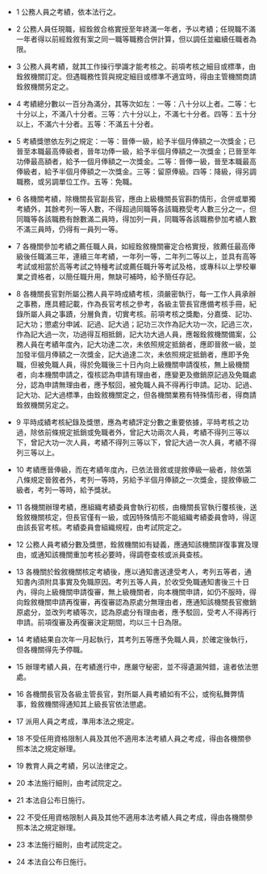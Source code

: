 * 1 公務人員之考績，依本法行之。

* 2 公務人員任現職，經銓敘合格實授至年終滿一年者，予以考績；任現職不滿一年者得以前經銓敘有案之同一職等職務合併計算，但以調任並繼續任職者為限。

* 3 公務人員考績，就其工作操行學識才能考核之。前項考核之細目或標準，由銓敘機關訂定。但遇職務性質與規定細目或標準不適宜時，得由主管機關商請銓敘機關另定之。

* 4 考績總分數以一百分為滿分，其等次如左：一等：八十分以上者。二等：七十分以上，不滿八十分者。三等：六十分以上，不滿七十分者。四等：五十分以上，不滿六十分者。五等：不滿五十分者。

* 5 考績獎懲依左列之規定：一等：晉俸一級，給予半個月俸額之一次獎金；已晉至本職最高俸級者，晉年功俸一級，給予半個月俸額之一次獎金；已晉至年功俸最高額者，給予一個月俸額之一次獎金。二等：晉俸一級，晉至本職最高俸級者，給予半個月俸額之一次獎金。三等：留原俸級。四等：降級，得另調職務，或另調單位工作。五等：免職。

* 6 各機關考績，除機關長官副長官，應由上級機關長官斟酌情形，合併或單獨考績外，其餘考列一等人數，不得超過同職等各該職務受考人數三分之一，但同職等各該職務有餘數滿二員時，得加列一員，同職等各該職務參加考績人數不滿三員時，仍得有一員列一等。

* 7 各機關參加考績之薦任職人員，如經銓敘機關審定合格實授，敘薦任最高俸級後任職滿三年，連續三年考績，一年列一等，二年列二等以上，並具有高等考試或相當於高等考試之特種考試或薦任職升等考試及格，或專科以上學校畢業之資格者，以簡任職升用，無缺可補時，給予簡任存記。

* 8 各機關長官對所屬公務人員平時成績考核，須嚴密執行，每一工作人員承辦之事務，應具體記載，作為長官考核之參考，各級主管長官應備考核手冊，紀錄所屬人員之事蹟，分層負責，切實考核。前項考核之獎勵，分嘉獎、記功、記大功；懲處分申誡、記過、記大過；記功三次作為記大功一次，記過三次，作為記大過一次，功過得互相抵銷，記大功大過人員，應報銓敘機關備案，公務人員在考績年度內，記大功達二次，未依照規定抵銷者，應即晉敘一級，並加發半個月俸額之一次獎金，記大過達二次，未依照規定抵銷者，應即予免職，但被免職人員，得於免職後三十日內向上級機關申請復核，無上級機關者，向本機關申請之，復核認為申請有理由者，應變更及撤銷原記過及免職處分，認為申請無理由者，應予駁回，被免職人員不得再行申請。記功、記過、記大功、記大過標準，由銓敘機關定之，但各機關業務有特殊情形者，得商請銓敘機關另定之。

* 9 平時成績考核紀錄及獎懲，應為考績評定分數之重要依據，平時考核之功過，除依前條規定抵銷或免職者外，曾記大功兩次人員，考績不得列三等以下，曾記大功一次人員，考績不得列三等以下，曾記大過一次人員，考績不得列三等以上。

* 10 考績應晉俸級，而在考績年度內，已依法晉敘或提敘俸級一級者，除依第八條規定晉敘者外，考列一等時，另給予半個月俸額之一次獎金，提敘俸級二級者，考列一等時，給予獎狀。

* 11 各機關辦理考績，應組織考績委員會執行初核，由機關長官執行覆核後，送銓敘機關核定，但長官僅有一級，或因特殊情形不能組織考績委員會時，得逕由該長官考核。考績委員會組織規程，由考試院定之。

* 12 公務人員考績分數及獎懲，銓敘機關如有疑義，應通知該機關詳復事實及理由，或通知該機關重加考核必要時，得調卷查核或派員查核。

* 13 各機關於銓敘機關核定考績後，應以通知書送達受考人，考列五等者，通知書內須附具事實及免職原因。考列五等人員，於收受免職通知書後三十日內，得向上級機關申請復審，無上級機關者，向本機關申請，如仍不服時，得向銓敘機關申請再復審，再復審認為原處分無理由者，應通知該機關長官撤銷原處分，並改列考績等次，認為原處分有理由者，應予駁回，受考人不得再行申請。前項復審及再復審決定期間，均以三十日為限。

* 14 考績結果自次年一月起執行，其考列五等應予免職人員，於確定後執行，但各機關得先予停職。

* 15 辦理考績人員，在考績進行中，應嚴守秘密，並不得遺漏舛錯，違者依法懲處。

* 16 各機關長官及各級主管長官，對所屬人員考績如有不公，或徇私舞弊情事，銓敘機關得通知其上級長官依法懲處。

* 17 派用人員之考成，準用本法之規定。

* 18 不受任用資格限制人員及其他不適用本法考績人員之考成，得由各機關參照本法之規定辦理。

* 19 教育人員之考績，另以法律定之。

* 20 本法施行細則，由考試院定之。

* 21 本法自公布日施行。

* 22 不受任用資格限制人員及其他不適用本法考績人員之考成，得由各機關參照本法之規定辦理。

* 23 本法施行細則，由考試院定之。

* 24 本法自公布日施行。

